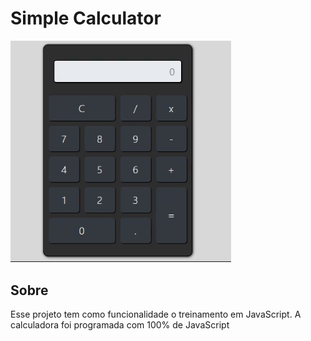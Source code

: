 # Simple Calculator

<img src="videos/calculadora-gif.gif" width="70%">

## Sobre 
Esse projeto tem como funcionalidade o treinamento em JavaScript. A calculadora foi programada com 100% de JavaScript
